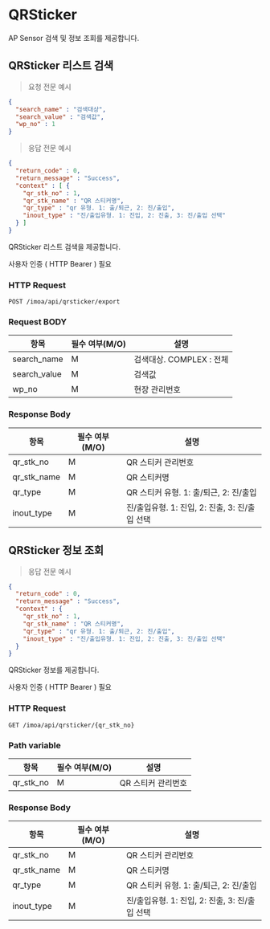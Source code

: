 # QRSticker

AP Sensor 검색 및 정보 조회를 제공합니다.


## QRSticker 리스트 검색

> 요청 전문 예시

```JSON
{
  "search_name" : "검색대상",
  "search_value" : "검색값",
  "wp_no" : 1
}

```

> 응답 전문 예시

```JSON
{
  "return_code" : 0,
  "return_message" : "Success",
  "context" : [ {
    "qr_stk_no" : 1,
    "qr_stk_name" : "QR 스티커명",
    "qr_type" : "qr 유형. 1: 출/퇴근, 2: 진/출입",
    "inout_type" : "진/출입유형. 1: 진입, 2: 진출, 3: 진/출입 선택"
  } ]
}
```

QRSticker 리스트 검색을 제공합니다.

<aside class="notice">
사용자 인증 ( HTTP Bearer ) 필요 
</aside>

### HTTP Request

`POST /imoa/api/qrsticker/export`

### Request BODY

항목 | 필수 여부(M/O) | 설명
--------- |------------| -----------
search_name | M          | 검색대상. COMPLEX : 전체
search_value | M          | 검색값
wp_no | M          | 현장 관리번호

### Response Body

항목 | 필수 여부(M/O) | 설명
--------- |------------| -----------
qr_stk_no | M          | QR 스티커 관리번호
qr_stk_name | M          | QR 스티커명
qr_type | M          | QR 스티커 유형. 1: 출/퇴근, 2: 진/출입
inout_type | M          | 진/출입유형. 1: 진입, 2: 진출, 3: 진/출입 선택


## QRSticker 정보 조회

> 응답 전문 예시

```JSON
{
  "return_code" : 0,
  "return_message" : "Success",
  "context" : {
    "qr_stk_no" : 1,
    "qr_stk_name" : "QR 스티커명",
    "qr_type" : "qr 유형. 1: 출/퇴근, 2: 진/출입",
    "inout_type" : "진/출입유형. 1: 진입, 2: 진출, 3: 진/출입 선택"
  }
}
```

QRSticker 정보를 제공합니다.

<aside class="notice">
사용자 인증 ( HTTP Bearer ) 필요 
</aside>

### HTTP Request

`GET /imoa/api/qrsticker/{qr_stk_no}`

### Path variable

항목 | 필수 여부(M/O) | 설명
--------- |------------| -----------
qr_stk_no | M          | QR 스티커 관리번호


### Response Body

항목 | 필수 여부(M/O) | 설명
--------- |------------| -----------
qr_stk_no | M          | QR 스티커 관리번호
qr_stk_name | M          | QR 스티커명
qr_type | M          | QR 스티커 유형. 1: 출/퇴근, 2: 진/출입
inout_type | M          | 진/출입유형. 1: 진입, 2: 진출, 3: 진/출입 선택

